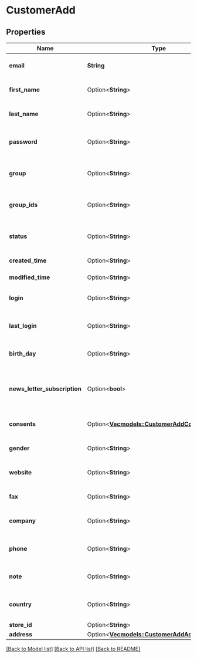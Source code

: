 # CustomerAdd

## Properties

Name | Type | Description | Notes
------------ | ------------- | ------------- | -------------
**email** | **String** | Defines customer's email | 
**first_name** | Option<**String**> | Defines customer's first name | [optional]
**last_name** | Option<**String**> | Defines customer's last name | [optional]
**password** | Option<**String**> | Defines customer's unique password | [optional]
**group** | Option<**String**> | Defines the group where the customer | [optional]
**group_ids** | Option<**String**> | Groups that will be assigned to a customer | [optional]
**status** | Option<**String**> | Defines customer's status | [optional][default to enabled]
**created_time** | Option<**String**> | Entity's date creation | [optional]
**modified_time** | Option<**String**> | Entity's date modification | [optional]
**login** | Option<**String**> | Specifies customer's login name | [optional]
**last_login** | Option<**String**> | Defines customer's last login time | [optional]
**birth_day** | Option<**String**> | Defines customer's birthday | [optional]
**news_letter_subscription** | Option<**bool**> | Defines whether the newsletter subscription is available for the user | [optional]
**consents** | Option<[**Vec<models::CustomerAddConsentsInner>**](CustomerAdd_consents_inner.md)> | Defines consents to notifications | [optional]
**gender** | Option<**String**> | Defines customer's gender | [optional]
**website** | Option<**String**> | Link to customer website | [optional]
**fax** | Option<**String**> | Defines customer's fax | [optional]
**company** | Option<**String**> | Defines customer's company | [optional]
**phone** | Option<**String**> | Defines customer's phone number | [optional]
**note** | Option<**String**> | The customer note. | [optional]
**country** | Option<**String**> | Specifies ISO code or name of country | [optional]
**store_id** | Option<**String**> | Store Id | [optional]
**address** | Option<[**Vec<models::CustomerAddAddressInner>**](CustomerAdd_address_inner.md)> |  | [optional]

[[Back to Model list]](../README.md#documentation-for-models) [[Back to API list]](../README.md#documentation-for-api-endpoints) [[Back to README]](../README.md)


